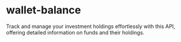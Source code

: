 # wallet-balance
Track and manage your investment holdings effortlessly with this API, offering detailed information on funds and their holdings.
